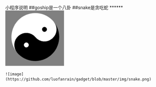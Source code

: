 小程序说明
	##goship是一个八卦
	##snake是贪吃蛇
	******
	![image](https://github.com/luofanrain/gadget/blob/master/img/gissip.png)
	
	![image](https://github.com/luofanrain/gadget/blob/master/img/snake.png)
